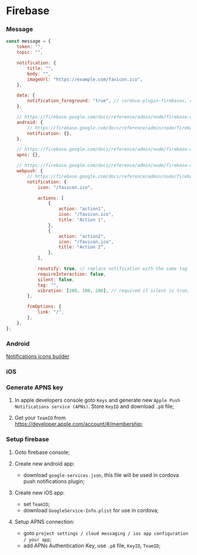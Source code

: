 # Firebase

### Message

```javascript
const message = {
    token: "",
    topic: "",

    notification: {
        title: "",
        body: "",
        imageUrl: "https://example.com/favicon.ico",
    },

    data: {
        notification_foreground: "true", // cordova-plugin-firebasex, disply notification also if app in foreground
    },

    // https://firebase.google.com/docs/reference/admin/node/firebase-admin.messaging.androidconfig.md#androidconfig_interface
    android: {
        // https://firebase.google.com/docs/reference/admin/node/firebase-admin.messaging.androidnotification.md#androidnotification_interface
        notification: {},
    },

    // https://firebase.google.com/docs/reference/admin/node/firebase-admin.messaging.apnsconfig.md#apnsconfig_interface
    apns: {},

    // https://firebase.google.com/docs/reference/admin/node/firebase-admin.messaging.webpushconfig.md#webpushconfig_interface
    webpush: {
        // https://firebase.google.com/docs/reference/admin/node/firebase-admin.messaging.webpushnotification.md#webpushnotification_interface
        notification: {
            icon: "/favicon.ico",

            actions: [
                {
                    action: "action1",
                    icon: "/favicon.ico",
                    title: "Action 1",
                },
                {
                    action: "action2",
                    icon: "/favicon.ico",
                    title: "Action 2",
                },
            ],

            renotify: true, // replace notification with the same tag
            requireInteraction: false,
            silent: false,
            tag: "",
            vibration: [200, 100, 200], // required if silent is true, https://developer.mozilla.org/en-US/docs/Web/API/Vibration_API#vibration_patterns
        },

        fcmOptions: {
            link: "/",
        },
    },
};
```

### Android

[Notifications icons builder](http://romannurik.github.io/AndroidAssetStudio/index.html)

### iOS

### Generate APNS key

1. In apple developers console goto `Keys` and generate new `Apple Push Notifications service (APNs)`.
   Store `KeyID` and download `.p8` file;

2. Get your `TeamID` from https://developer.apple.com/account/#/membership;

### Setup firebase

1. Goto firebase console;

2. Create new android app:

    - download `google-services.json`, this file will be used in cordova push notifications plugin;

3. Create new iOS app:

    - set `TeamID`;
    - download `GoogleService-Info.plist` for use in cordova;

4. Setup APNS connection:
    - goto `project settings / cloud messaging / ios app configuration / your app`;
    - add APNs Authentication Key, use `.p8` file, `KeyID`, `TeamID`;
